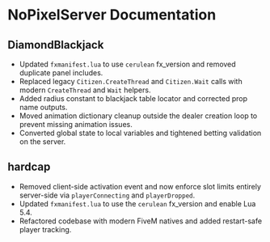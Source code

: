# NoPixelServer Documentation

## DiamondBlackjack
- Updated `fxmanifest.lua` to use `cerulean` fx_version and removed duplicate panel includes.
- Replaced legacy `Citizen.CreateThread` and `Citizen.Wait` calls with modern `CreateThread` and `Wait` helpers.
- Added radius constant to blackjack table locator and corrected prop name outputs.
- Moved animation dictionary cleanup outside the dealer creation loop to prevent missing animation issues.
- Converted global state to local variables and tightened betting validation on the server.

## hardcap
- Removed client-side activation event and now enforce slot limits entirely server-side via `playerConnecting` and `playerDropped`.
- Updated `fxmanifest.lua` to use the `cerulean` fx_version and enable Lua 5.4.
- Refactored codebase with modern FiveM natives and added restart-safe player tracking.
